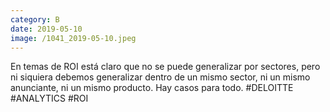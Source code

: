```yaml
--- 
category: B 
date: 2019-05-10 
image: /1041_2019-05-10.jpeg 
--- 
```


En temas de ROI está claro que no se puede generalizar por sectores, pero ni siquiera debemos generalizar dentro de un mismo sector, ni un mismo anunciante, ni un mismo producto. Hay casos para todo. #DELOITTE #ANALYTICS #ROI